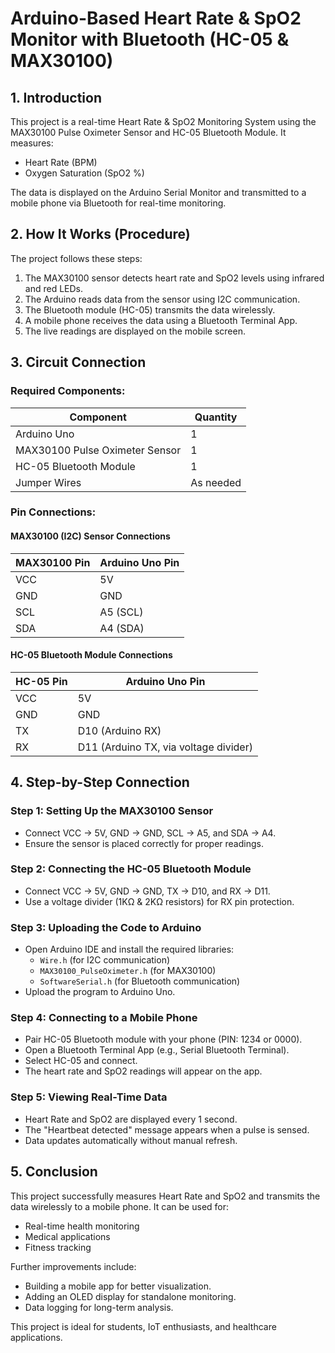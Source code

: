 # Arduino-Based Heart Rate & SpO2 Monitor with Bluetooth (HC-05 & MAX30100)

## 1. Introduction

This project is a real-time Heart Rate & SpO2 Monitoring System using the MAX30100 Pulse Oximeter Sensor and HC-05 Bluetooth Module. It measures:

- Heart Rate (BPM)
- Oxygen Saturation (SpO2 %)

The data is displayed on the Arduino Serial Monitor and transmitted to a mobile phone via Bluetooth for real-time monitoring.

## 2. How It Works (Procedure)

The project follows these steps:

1. The MAX30100 sensor detects heart rate and SpO2 levels using infrared and red LEDs.
2. The Arduino reads data from the sensor using I2C communication.
3. The Bluetooth module (HC-05) transmits the data wirelessly.
4. A mobile phone receives the data using a Bluetooth Terminal App.
5. The live readings are displayed on the mobile screen.

## 3. Circuit Connection

### Required Components:

| Component | Quantity |
|-----------|----------|
| Arduino Uno | 1 |
| MAX30100 Pulse Oximeter Sensor | 1 |
| HC-05 Bluetooth Module | 1 |
| Jumper Wires | As needed |

### Pin Connections:

#### MAX30100 (I2C) Sensor Connections

| MAX30100 Pin | Arduino Uno Pin |
|-------------|-----------------|
| VCC | 5V |
| GND | GND |
| SCL | A5 (SCL) |
| SDA | A4 (SDA) |

#### HC-05 Bluetooth Module Connections

| HC-05 Pin | Arduino Uno Pin |
|----------|-----------------|
| VCC | 5V |
| GND | GND |
| TX | D10 (Arduino RX) |
| RX | D11 (Arduino TX, via voltage divider) |

## 4. Step-by-Step Connection

### Step 1: Setting Up the MAX30100 Sensor

- Connect VCC → 5V, GND → GND, SCL → A5, and SDA → A4.
- Ensure the sensor is placed correctly for proper readings.

### Step 2: Connecting the HC-05 Bluetooth Module

- Connect VCC → 5V, GND → GND, TX → D10, and RX → D11.
- Use a voltage divider (1KΩ & 2KΩ resistors) for RX pin protection.

### Step 3: Uploading the Code to Arduino

- Open Arduino IDE and install the required libraries:
  - `Wire.h` (for I2C communication)
  - `MAX30100_PulseOximeter.h` (for MAX30100)
  - `SoftwareSerial.h` (for Bluetooth communication)
- Upload the program to Arduino Uno.

### Step 4: Connecting to a Mobile Phone

- Pair HC-05 Bluetooth module with your phone (PIN: 1234 or 0000).
- Open a Bluetooth Terminal App (e.g., Serial Bluetooth Terminal).
- Select HC-05 and connect.
- The heart rate and SpO2 readings will appear on the app.

### Step 5: Viewing Real-Time Data

- Heart Rate and SpO2 are displayed every 1 second.
- The "Heartbeat detected" message appears when a pulse is sensed.
- Data updates automatically without manual refresh.

## 5. Conclusion

This project successfully measures Heart Rate and SpO2 and transmits the data wirelessly to a mobile phone. It can be used for:

- Real-time health monitoring
- Medical applications
- Fitness tracking

Further improvements include:

- Building a mobile app for better visualization.
- Adding an OLED display for standalone monitoring.
- Data logging for long-term analysis.

This project is ideal for students, IoT enthusiasts, and healthcare applications.

